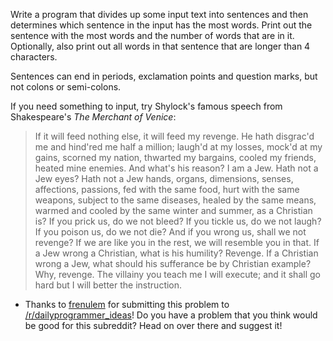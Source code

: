 

Write a program that divides up some input text into sentences and then determines which sentence in the input has the most words. Print out the sentence with the most words and the number of words that are in it. Optionally, also print out all words in that sentence that are longer than 4 characters.

Sentences can end in periods, exclamation points and question marks, but not colons or semi-colons.

If you need something to input, try Shylock's famous speech from Shakespeare's _The Merchant of Venice_:

>  

> If it will feed nothing else, it will feed my revenge. He hath disgrac'd me and hind'red me half a million; laugh'd at my losses, mock'd at my gains, scorned my nation, thwarted my bargains, cooled my friends, heated mine enemies. And what's his reason? I am a Jew. Hath not a Jew eyes? Hath not a Jew hands, organs, dimensions, senses, affections, passions, fed with the same food, hurt with the same weapons, subject to the same diseases, healed by the same means, warmed and cooled by the same winter and summer, as a Christian is? If you prick us, do we not bleed? If you tickle us, do we not laugh? If you poison us, do we not die? And if you wrong us, shall we not revenge? If we are like you in the rest, we will resemble you in that. If a Jew wrong a Christian, what is his humility? Revenge. If a Christian wrong a Jew, what should his sufferance be by Christian example? Why, revenge. The villainy you teach me I will execute; and it shall go hard but I will better the instruction.

- Thanks to [frenulem](http://www.reddit.com/user/frenulem) for submitting this problem to [/r/dailyprogrammer\_ideas](/r/dailyprogrammer_ideas)! Do you have a problem that you think would be good for this subreddit? Head on over there and suggest it!


